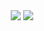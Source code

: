 <p align="center">
  <img align="center" src="https://github-readme-stats.vercel.app/api?username=mhornung-chwy&show_icons=true&title_color=63cda9&icon_color=63cda9"/>
  <img align="center" src="https://github-readme-stats.vercel.app/api/top-langs/?username=mhornung-chwy&layout=compact&title_color=63cda9&hide=html"/>
</p>
